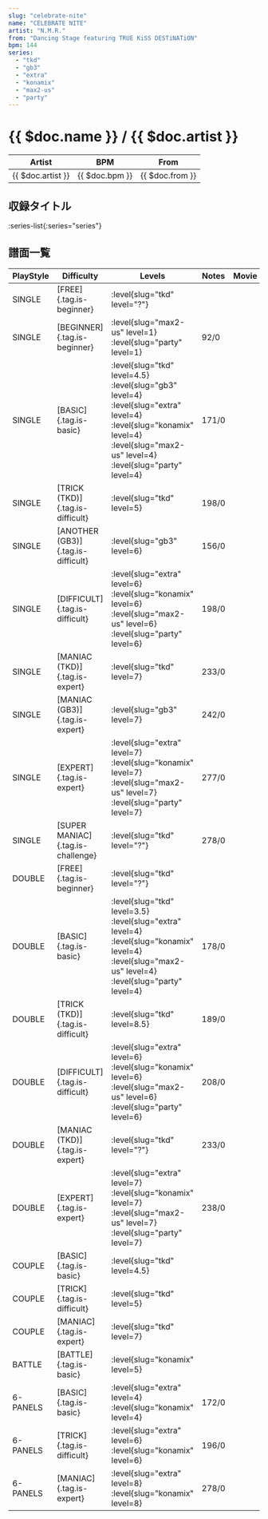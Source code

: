 ```yaml
---
slug: "celebrate-nite"
name: "CELEBRATE NITE"
artist: "N.M.R."
from: "Dancing Stage featuring TRUE KiSS DESTiNATiON"
bpm: 144
series:
  - "tkd"
  - "gb3"
  - "extra"
  - "konamix"
  - "max2-us"
  - "party"
---
```


# {{ $doc.name }} / {{ $doc.artist }}

|Artist|BPM|From|
|------|---|----|
|{{ $doc.artist }}|{{ $doc.bpm }}|{{ $doc.from }}|

## 収録タイトル

:series-list{:series="series"}

## 譜面一覧

|PlayStyle|Difficulty|Levels|Notes|Movie|
|---------|----------|------|-----|-----|
|SINGLE|[FREE]{.tag.is-beginner}|:level{slug="tkd" level="?"}|||
|SINGLE|[BEGINNER]{.tag.is-beginner}|:level{slug="max2-us" level=1} :level{slug="party" level=1}|92/0||
|SINGLE|[BASIC]{.tag.is-basic}|:level{slug="tkd" level=4.5} :level{slug="gb3" level=4} :level{slug="extra" level=4} :level{slug="konamix" level=4} :level{slug="max2-us" level=4} :level{slug="party" level=4}|171/0||
|SINGLE|[TRICK (TKD)]{.tag.is-difficult}|:level{slug="tkd" level=5}|198/0||
|SINGLE|[ANOTHER (GB3)]{.tag.is-difficult}|:level{slug="gb3" level=6}|156/0||
|SINGLE|[DIFFICULT]{.tag.is-difficult}|:level{slug="extra" level=6} :level{slug="konamix" level=6} :level{slug="max2-us" level=6} :level{slug="party" level=6}|198/0||
|SINGLE|[MANIAC (TKD)]{.tag.is-expert}|:level{slug="tkd" level=7}|233/0||
|SINGLE|[MANIAC (GB3)]{.tag.is-expert}|:level{slug="gb3" level=7}|242/0||
|SINGLE|[EXPERT]{.tag.is-expert}|:level{slug="extra" level=7} :level{slug="konamix" level=7} :level{slug="max2-us" level=7} :level{slug="party" level=7}|277/0||
|SINGLE|[SUPER MANIAC]{.tag.is-challenge}|:level{slug="tkd" level="?"}|278/0||
|DOUBLE|[FREE]{.tag.is-beginner}|:level{slug="tkd" level="?"}|||
|DOUBLE|[BASIC]{.tag.is-basic}|:level{slug="tkd" level=3.5} :level{slug="extra" level=4} :level{slug="konamix" level=4} :level{slug="max2-us" level=4} :level{slug="party" level=4}|178/0||
|DOUBLE|[TRICK (TKD)]{.tag.is-difficult}|:level{slug="tkd" level=8.5}|189/0||
|DOUBLE|[DIFFICULT]{.tag.is-difficult}|:level{slug="extra" level=6} :level{slug="konamix" level=6} :level{slug="max2-us" level=6} :level{slug="party" level=6}|208/0||
|DOUBLE|[MANIAC (TKD)]{.tag.is-expert}|:level{slug="tkd" level="?"}|233/0||
|DOUBLE|[EXPERT]{.tag.is-expert}|:level{slug="extra" level=7} :level{slug="konamix" level=7} :level{slug="max2-us" level=7} :level{slug="party" level=7}|238/0||
|COUPLE|[BASIC]{.tag.is-basic}|:level{slug="tkd" level=4.5}|||
|COUPLE|[TRICK]{.tag.is-difficult}|:level{slug="tkd" level=5}|||
|COUPLE|[MANIAC]{.tag.is-expert}|:level{slug="tkd" level=7}|||
|BATTLE|[BATTLE]{.tag.is-basic}|:level{slug="konamix" level=5}|||
|6-PANELS|[BASIC]{.tag.is-basic}|:level{slug="extra" level=4} :level{slug="konamix" level=4}|172/0||
|6-PANELS|[TRICK]{.tag.is-difficult}|:level{slug="extra" level=6} :level{slug="konamix" level=6}|196/0||
|6-PANELS|[MANIAC]{.tag.is-expert}|:level{slug="extra" level=8} :level{slug="konamix" level=8}|278/0||
